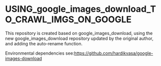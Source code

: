 # USING_google_images_download_TO_CRAWL_IMGS_ON_GOOGLE

This repository is created based on google_images_download, using the new google_images_download repository updated by the original author, and adding the auto-rename function.

Environmental dependencies see:https://github.com/hardikvasa/google-images-download
